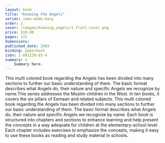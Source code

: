 ```yaml
---
layout: book
title: "Knowing the Angels"
series: iman-made-easy
order: 2
cover: /images/knowing_angels/1_front_cover.png
price: $10.00
pages: 131
dimensions:
published_date: 2003
binding: paperback
isbn: 1-891229-83-4
summary: >
    Summary here.
---
```


This multi colored book regarding the Angels has been divided into many sections to further our basic understanding of them. The basic format describes what Angels do, their nature and specific Angels we recognize by name.This series addresses the Muslim children in the West. In ten books, it covers the six pillars of Eemaan and related subjects. This multi colored book regarding the Angels has been divided into many sections to further our basic understanding of them. The basic format describes what Angels do, their nature and specific Angels we recognize by name. Each book is structured into chapters and sections to enhance learning and help present the concepts in a way adequate for children at the elementary-school level. Each chapter includes exercises to emphasize the concepts, making it easy to use these books as reading and study material in schools.
